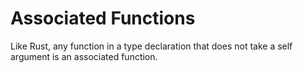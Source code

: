 # Associated Functions

Like Rust, any function in a type declaration that does not take a self argument is an associated
function.
